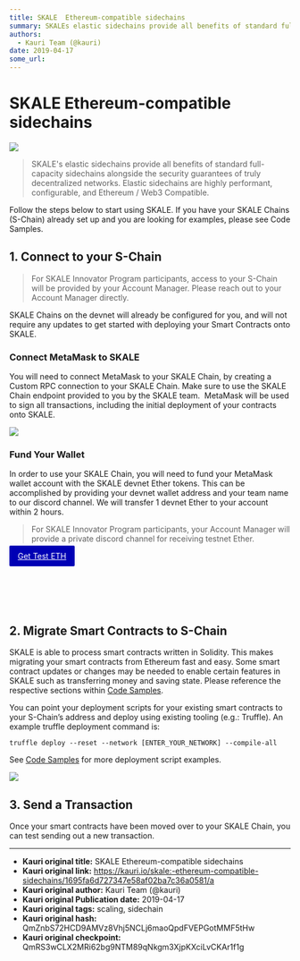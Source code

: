 ```yaml
---
title: SKALE  Ethereum-compatible sidechains
summary: SKALEs elastic sidechains provide all benefits of standard full-capacity sidechains alongside the security guarantees of truly decentralized networks. Elastic sidechains are highly performant, configurable, and Ethereum / Web3 Compatible. Follow the steps below to start using SKALE. If you have your SKALE Chains (S-Chain) already set up and you are looking for examples, please see Code Samples. 1. Connect to your S-Chain For SKALE Innovator Program participants, access to your S-Chain will be pr
authors:
  - Kauri Team (@kauri)
date: 2019-04-17
some_url: 
---
```


# SKALE  Ethereum-compatible sidechains

![](https://ipfs.infura.io/ipfs/QmYM6J6iRfCSU1YozYfv62xT2hB5wR5Bqqzs4UR6FK6jAK)


> SKALE's elastic sidechains provide all benefits of standard full-capacity sidechains alongside the security guarantees of truly decentralized networks. Elastic sidechains are highly performant, configurable, and Ethereum / Web3 Compatible. 

Follow the steps below to start using SKALE. If you have your SKALE Chains (S-Chain) already set up and you are looking for examples, please see Code Samples. 

## 1. Connect to your S-Chain

> For SKALE Innovator Program participants, access to your S-Chain will be provided by your Account Manager. Please reach out to your Account Manager directly.

SKALE Chains on the devnet will already be configured for you, and will not require any updates to get started with deploying your Smart Contracts onto SKALE. 

### Connect MetaMask to SKALE

You will need to connect MetaMask to your SKALE Chain, by creating a Custom RPC connection to your SKALE Chain. Make sure to use the SKALE Chain endpoint provided to you by the SKALE team.
‍
MetaMask will be used to sign all transactions, including the initial deployment of your contracts onto SKALE.

![](https://ipfs.infura.io/ipfs/QmPMx2w5e9gU9SywMGdbcgqBVAivr9PxSr7nQJJi2uruVP)

### Fund Your Wallet

In order to use your SKALE Chain, you will need to fund your MetaMask wallet account with the SKALE devnet Ether tokens. This can be accomplished by providing your devnet wallet address and your team name to our discord channel. We will transfer 1 devnet Ether to your account within 2 hours.

> For SKALE Innovator Program participants, your Account Manager will provide a private discord channel for receiving testnet Ether.

<div class="button-container" style="height: 100px;"><a href="https://discord.gg/vrtVXNt" data-w-id="350e333d-25e5-72c8-f5f1-ec950776d26c" target="_blank" class="button-docs w-button" style="border-color: rgb(0, 0, 181); background-color: rgb(0, 0, 181); transform: translate3d(0px, 0px, 0px) scale3d(1, 1, 1) rotateX(0deg) rotateY(0deg) rotateZ(0deg) skew(0deg, 0deg); transform-style: preserve-3d; border-radius: 2px; color: white!important; padding: 10px 15px 10px 15px">Get Test ETH</a></div>

## 2. Migrate Smart Contracts to S-Chain
SKALE is able to process smart contracts written in Solidity. This makes migrating your smart contracts from Ethereum fast and easy. Some smart contract updates or changes may be needed to enable certain features in SKALE such as transferring money and saving state. Please reference the respective sections within [Code Samples](https://developers.skalelabs.com/code-samples).

You can point your deployment scripts for your existing smart contracts to your S-Chain’s address and deploy using existing tooling (e.g.: Truffle). An example truffle deployment command is:
```
truffle deploy --reset --network [ENTER_YOUR_NETWORK] --compile-all
```
See [Code Samples](https://developers.skalelabs.com/code-samples) for more deployment script examples.

![](https://ipfs.infura.io/ipfs/QmXGFVF26dGd1pXyweks5CRAwzMp9nvkfX3gX64FHH4kQ8)
<br>
## 3. Send a Transaction
Once your smart contracts have been moved over to your SKALE Chain, you can test sending out a new transaction.


---

- **Kauri original title:** SKALE  Ethereum-compatible sidechains
- **Kauri original link:** https://kauri.io/skale:-ethereum-compatible-sidechains/1695fa6d727347e58af02ba7c36a0581/a
- **Kauri original author:** Kauri Team (@kauri)
- **Kauri original Publication date:** 2019-04-17
- **Kauri original tags:** scaling, sidechain
- **Kauri original hash:** QmZnbS72HCD9AMVz8Vhj5NCLj6maoQpdFVEPGotMMF5tHw
- **Kauri original checkpoint:** QmRS3wCLX2MRi62bg9NTM89qNkgm3XjpKXciLvCKAr1f1g



